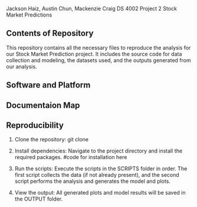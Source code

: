 Jackson Haiz, Austin Chun, Mackenzie Craig
DS 4002 Project 2
Stock Market Predictions

## Contents of Repository
This repository contains all the necessary files to reproduce the analysis for our Stock Market Prediction project. It includes the source code for data collection and modeling, the datasets used, and the outputs generated from our analysis.

## Software and Platform



## Documentaion Map

## Reproducibility
1. Clone the repository:
git clone <repository-url>

2. Install dependencies: Navigate to the project directory and install the required packages.
#code for installation here

3. Run the scripts: Execute the scripts in the SCRIPTS folder in order. The first script collects the data (if not already present), and the second script performs the analysis and generates the model and plots.

4. View the output: All generated plots and model results will be saved in the OUTPUT folder.
